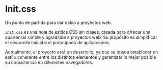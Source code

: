 # Init.css
Un punto de partida para dar estilo a proyectos web.

`init.css` es una hoja de estilos CSS sin clases, creada para ofrecer una apariencia simple y agradable a proyectos web. Su propósito es simplificar el desarrollo inicial o el prototipado de aplicaciones

Actualmente, el proyecto está en desarrollo, ya que se busca establecer un estilo coherente entre los distintos elementos y garantizar lo mejor posible su consistencia en diferentes navegadores.

